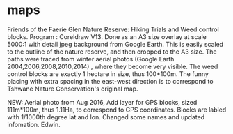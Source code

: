 # maps
Friends of the Faerie Glen Nature Reserve: Hiking Trials and Weed control blocks.
Program : Coreldraw V13. 
Done as an A3 size overlay at scale 5000:1 with detail jpeg background from Google Earth.
This is easily scaled to the outline of the nature reserve, and then cropped to the A3 size.
The paths were traced from winter aerial photos (Google Earth 2004,2006,2008,2010,2014) , where they become very visible.
The weed control blocks are exactly 1 hectare in size, thus 100*100m.
The funny placing with extra spacing in the east-west direction is to correspond to Tshwane Nature Conservation's original map.

NEW: Aerial photo from Aug 2016, Add layer for GPS blocks, sized 111m*100m, thus 1.11Ha, to correspond to GPS coordinates.
Blocks are labled with 1/1000th degree lat and lon.
Changed some names and updated infomation.
Edwin.

